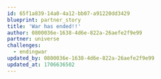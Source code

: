 ```yaml
---
id: 65f1a839-14a0-4a12-bb07-a91220dd3429
blueprint: partner_story
title: 'War has ended!!'
author: 0800036e-1638-4d6e-822a-26aefe2f9e99
partner: universe
challenges:
  - endingwar
updated_by: 0800036e-1638-4d6e-822a-26aefe2f9e99
updated_at: 1706636502
---
```


